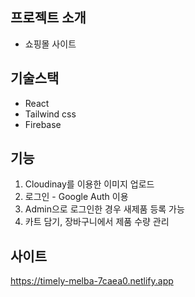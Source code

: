 ## 프로젝트 소개

- 쇼핑몰 사이트

## 기술스택

- React
- Tailwind css
- Firebase

## 기능

1. Cloudinay를 이용한 이미지 업로드
2. 로그인 - Google Auth 이용
3. Admin으로 로그인한 경우 새제품 등록 가능
4. 카트 담기, 장바구니에서 제품 수량 관리


## 사이트
https://timely-melba-7caea0.netlify.app
